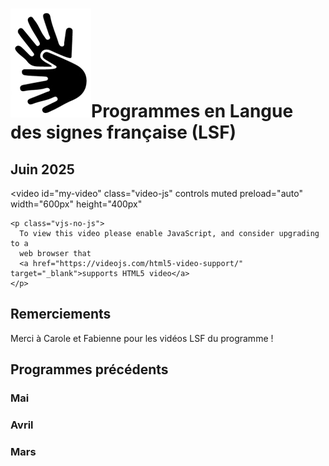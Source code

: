 # <span class="middle img-3rem">![](assets/lsf.png)</span>Programmes en Langue des signes française (LSF)

## Juin 2025
<ul class="playlist_lsf" id="lsf-06-25"></ul>

<link href="stylesheets/video-js.css" rel="stylesheet" />
<link href="stylesheets/extra.video-js.css" rel="stylesheet" />

<video
    id="my-video"
    class="video-js"
    controls
    muted
    preload="auto"
    width="600px"
    height="400px"
  >
    <p class="vjs-no-js">
      To view this video please enable JavaScript, and consider upgrading to a
      web browser that
      <a href="https://videojs.com/html5-video-support/" target="_blank">supports HTML5 video</a>
    </p>
  </video>
 
## Remerciements

Merci à Carole et Fabienne pour les vidéos LSF du programme !

## Programmes précédents

### Mai
<ul class="playlist_lsf" id="lsf-05-25"></ul>

### Avril
<ul class="playlist_lsf" id="lsf-04-25"></ul>

### Mars
<ul class="playlist_lsf" id="lsf-03-25"></ul>

<script src="https://vjs.zencdn.net/8.16.1/video.min.js"></script>
<script src="programme/programme-lsf.js"></script>
<script>
    document.getElementsByClassName("vjs-no-js")[0].style.display = "none";
    const player = videojs("my-video", {responsive: true, fluid: true});
    function populate_list (data, elemId, baseUrl) {
        elem = document.getElementById(elemId)
        let i = 0;
        for (let item of data) {
            let cls = i==0 ? " active" : ""
            i++;
            elem.insertAdjacentHTML('beforeend', 
            `<li><button class="prog-button` + cls +
            `" onclick="doo(this,'` + 
            baseUrl + item.url+`')">` + 
            item.title+'</button></li>');
        }
    }
    function doo (e,url) {
        player.pause()
        player.src(url)
        // player.load()
        player.play()
        // add class "active" to item
        if (e != null) {
            console.log("pou")
            elems = document.getElementsByClassName("playlist_lsf")
            console.log(elems)
            for (let elem of elems) {
                for (let b of elem.children) {
                    b.firstElementChild.classList.remove("active");
                }
                e.classList.add("active");
            }
        }
    }
    function getdirname(mm,yyyy){
        mm = (mm < 10) ? '0' + mm.toString() : mm.toString();
        const base = "https://cloud.laucarre.com/s/LD-LSF-prog/"
        return base+"download?path=%2F"+yyyy+"_"+mm+"&files="
    }
    populate_list(playlist_06_2025, "lsf-06-25", getdirname(06,2025));
    populate_list(playlist_05_2025, "lsf-05-25", getdirname(05,2025));
    populate_list(playlist_04_2025, "lsf-04-25", getdirname(04,2025));
    populate_list(playlist_03_2025, "lsf-03-25", getdirname(03,2025));
    doo(null, getdirname(05,2025) + playlist_06_2025[0].url)
</script>
